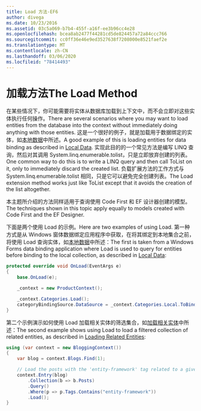 ```yaml
---
title: Load 方法-EF6
author: divega
ms.date: 10/23/2016
ms.assetid: 03c5a069-b7b4-455f-a16f-ee3b96cc4e28
ms.openlocfilehash: bcea8ab2477f44281cd5de824457a72a84ccc766
ms.sourcegitcommit: cc0ff36e46e9ed3527638f7208000e8521faef2e
ms.translationtype: MT
ms.contentlocale: zh-CN
ms.lasthandoff: 03/06/2020
ms.locfileid: "78414493"
---
```

# <a name="the-load-method"></a><span data-ttu-id="dd766-102">加载方法</span><span class="sxs-lookup"><span data-stu-id="dd766-102">The Load Method</span></span>
<span data-ttu-id="dd766-103">在某些情况下，你可能需要将实体从数据库加载到上下文中，而不会立即对这些实体执行任何操作。</span><span class="sxs-lookup"><span data-stu-id="dd766-103">There are several scenarios where you may want to load entities from the database into the context without immediately doing anything with those entities.</span></span> <span data-ttu-id="dd766-104">这是一个很好的例子，就是加载用于数据绑定的实体，如[本地数据](~/ef6/querying/local-data.md)中所述。</span><span class="sxs-lookup"><span data-stu-id="dd766-104">A good example of this is loading entities for data binding as described in [Local Data](~/ef6/querying/local-data.md).</span></span> <span data-ttu-id="dd766-105">实现此目的的一个常见方法是编写 LINQ 查询，然后对其调用 System.linq.enumerable.tolist，只是立即放弃创建的列表。</span><span class="sxs-lookup"><span data-stu-id="dd766-105">One common way to do this is to write a LINQ query and then call ToList on it, only to immediately discard the created list.</span></span> <span data-ttu-id="dd766-106">负载扩展方法的工作方式与 System.linq.enumerable.tolist 相同，只是它可以避免完全创建列表。</span><span class="sxs-lookup"><span data-stu-id="dd766-106">The Load extension method works just like ToList except that it avoids the creation of the list altogether.</span></span>  

<span data-ttu-id="dd766-107">本主题所介绍的方法同样适用于查询使用 Code First 和 EF 设计器创建的模型。</span><span class="sxs-lookup"><span data-stu-id="dd766-107">The techniques shown in this topic apply equally to models created with Code First and the EF Designer.</span></span>  

<span data-ttu-id="dd766-108">下面是两个使用 Load 的示例。</span><span class="sxs-lookup"><span data-stu-id="dd766-108">Here are two examples of using Load.</span></span> <span data-ttu-id="dd766-109">第一种方式是从 Windows 窗体数据绑定应用程序中获取，在将其绑定到本地集合之前，将使用 Load 查询实体，如[本地数据](~/ef6/querying/local-data.md)中所述：</span><span class="sxs-lookup"><span data-stu-id="dd766-109">The first is taken from a Windows Forms data binding application where Load is used to query for entities before binding to the local collection, as described in [Local Data](~/ef6/querying/local-data.md):</span></span>  

``` csharp
protected override void OnLoad(EventArgs e)
{
    base.OnLoad(e);

    _context = new ProductContext();

    _context.Categories.Load();
    categoryBindingSource.DataSource = _context.Categories.Local.ToBindingList();
}
```  

<span data-ttu-id="dd766-110">第二个示例演示如何使用 Load 加载相关实体的筛选集合，如[加载相关实体](~/ef6/querying/related-data.md)中所述：</span><span class="sxs-lookup"><span data-stu-id="dd766-110">The second example shows using Load to load a filtered collection of related entities, as described in [Loading Related Entities](~/ef6/querying/related-data.md):</span></span>  

``` csharp
using (var context = new BloggingContext())
{
    var blog = context.Blogs.Find(1);

    // Load the posts with the 'entity-framework' tag related to a given blog
    context.Entry(blog)
        .Collection(b => b.Posts)
        .Query()
        .Where(p => p.Tags.Contains("entity-framework"))
        .Load();
}
```  
